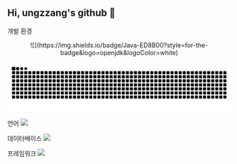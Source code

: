 ## Hi, ungzzang's github 👋

<!--
**ungzzang/ungzzang** is a ✨ _special_ ✨ repository because its `README.md` (this file) appears on your GitHub profile.

Here are some ideas to get you started:

- 🔭 I’m currently working on ...
- 🌱 I’m currently learning ...
- 👯 I’m looking to collaborate on ...
- 🤔 I’m looking for help with ...
- 💬 Ask me about ...
- 📫 How to reach me: ...
- 😄 Pronouns: ...
- ⚡ Fun fact: ...
-->
개발 환경
<div align="center">
 ![](https://img.shields.io/badge/Java-ED8B00?style=for-the-badge&logo=openjdk&logoColor=white)
</div>
 
![snake gif](https://github.com/ungzzang/ungzzang/blob/output/github-contribution-grid-snake.svg)

언어
![](https://img.shields.io/badge/Java-ED8B00?style=for-the-badge&logo=openjdk&logoColor=white) </br>

데이터베이스
![](https://img.shields.io/badge/MySQL-00000F?style=for-the-badge&logo=mysql&logoColor=white) </br>

프레임워크
![](https://img.shields.io/badge/Spring-6DB33F?style=for-the-badge&logo=spring&logoColor=white) </br>


